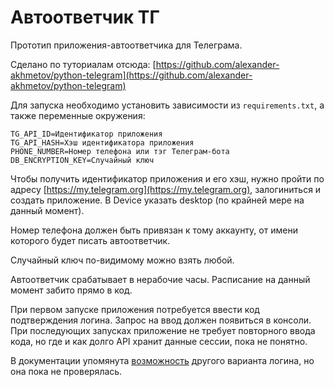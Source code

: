 # Автоответчик ТГ #

Прототип приложения-автоответчика для Телеграма.

Сделано по туториалам отсюда: [https://github.com/alexander-akhmetov/python-telegram](https://github.com/alexander-akhmetov/python-telegram)

Для запуска необходимо установить зависимости из `requirements.txt`, а также переменные окружения:

```
TG_API_ID=Идентификатор приложения
TG_API_HASH=Хэш идентификатора приложения
PHONE_NUMBER=Номер телефона или тэг Телеграм-бота
DB_ENCRYPTION_KEY=Случайный ключ
```
Чтобы получить идентификатор приложения и его хэш, нужно пройти по адресу [https://my.telegram.org](https://my.telegram.org), залогиниться и создать приложение. В Device указать desktop (по крайней мере на данный момент).

Номер телефона должен быть привязан к тому аккаунту, от имени которого будет писать автоответчик.

Случайный ключ по-видимому можно взять любой.

Автоответчик срабатывает в нерабочие часы. Расписание на данный момент забито прямо в код.

При первом запуске приложения потребуется ввести код подтверждения логина. Запрос на ввод должен появиться в консоли. При последующих запусках приложение не требует повторного ввода кода, но где и как долго API хранит данные сессии, пока не понятно.

В документации упомянута [возможность](https://python-telegram.readthedocs.io/en/0.16.0/non_blocking_login.html) другого варианта логина, но она пока не проверялась.